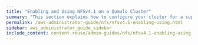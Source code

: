 ```yaml
---
title: "Enabling and Using NFSv4.1 on a Qumulo Cluster"
summary: "This section explains how to configure your cluster for a supported export configuration and enable or disable NFSv4.1 on your cluster."
permalink: /aws-administrator-guide/nfs/nfsv4.1-enabling-using.html
sidebar: aws_administrator_guide_sidebar
include_content: content-reuse/admin-guides/nfs/nfsv4.1-enabling-using.md
---
```


